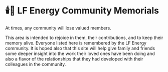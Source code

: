 # 🕯️💐 LF Energy Community Memorials

At times, any community will lose valued members.

This area is intended to rejoice in them, their contributions, and to keep their memory alive. Everyone listed here is remembered by the LF Energy community. It is hoped also that this site will help give family and friends some deeper insight into the work their loved ones have been doing and also a flavor of the relationships that they had developed with their colleagues in the community.
